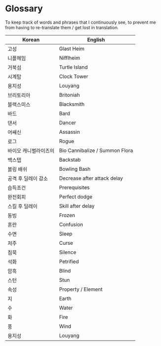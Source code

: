 # Glossary

To keep track of words and phrases that I continuously see, to prevent me from having to re-translate them / get lost in translation.

| Korean | English |
| --- | --- |
| 고성 | Glast Heim |
| 니플헤임 | Nifflheim |
| 거북섬 | Turtle Island |
| 시계탑 | Clock Tower |
| 용지성 | Louyang |
| 브리토리아 | Britoniah |
| 블랙스미스 | Blacksmith |
| 바드 | Bard |
| 댄서 | Dancer |
| 어쌔신 | Assassin |
| 로그 | Rogue |
| 바이오 캐니벌라이즈의 | Bio Cannibalize / Summon Flora |
| 백스텝 | Backstab |
| 볼링 배쉬 | Bowling Bash |
| 공격 후 딜레이 감소 | Decrease after attack delay |
| 습득조건 | Prerequisites |
| 완전회피 | Perfect dodge |
| 스킬 후 딜레이 | Skill after delay |
| 동빙 | Frozen |
| 혼란 | Confusion |
| 수면 | Sleep |
| 저주 | Curse |
| 침묵 | Silence |
| 석화 | Petrified |
| 암흑 | Blind |
| 스턴 | Stun |
| 속성 | Property / Element |
| 지 | Earth |
| 수 | Water |
| 화 | Fire |
| 풍 | Wind |
| 용지성 | Louyang |
